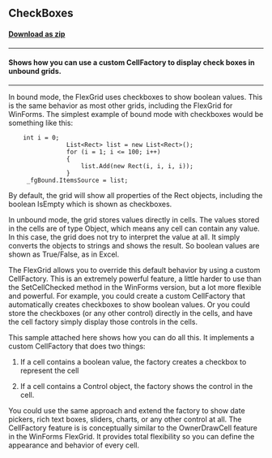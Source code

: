 ## CheckBoxes
#### [Download as zip](https://grapecity.github.io/DownGit/#/home?url=https://github.com/GrapeCity/ComponentOne-WPF-Samples/tree/master/NET_462/FlexGrid/CS/CheckBoxes)
____
#### Shows how you can use a custom CellFactory to display check boxes in unbound grids.
____
In bound mode, the FlexGrid uses checkboxes to show boolean values. This is the 
same behavior as most other grids, including the FlexGrid for WinForms. The simplest 
example of bound mode with checkboxes would be something like this:

```
    int i = 0;
                List<Rect> list = new List<Rect>();
                for (i = 1; i <= 100; i++)
                {
                    list.Add(new Rect(i, i, i, i));
                }
     _fgBound.ItemsSource = list;
```
By default, the grid will show all properties of the Rect objects, including the boolean 
IsEmpty which is shown as checkboxes.

In unbound mode, the grid stores values directly in cells. The values stored in the cells 
are of type Object, which means any cell can contain any value. In this case, the grid 
does not try to interpret the value at all. It simply converts the objects to strings and 
shows the result. So boolean values are shown as True/False, as in Excel.

The FlexGrid allows you to override this default behavior by using a custom CellFactory. 
This is an extremely powerful feature, a little harder to use than the SetCellChecked method 
in the WinForms version, but a lot more flexible and powerful. For example, you could create 
a custom CellFactory that automatically creates checkboxes to show boolean values. Or you 
could store the checkboxes (or any other control) directly in the cells, and have the cell
factory simply display those controls in the cells.

This sample attached here shows how you can do all this. It implements a custom CellFactory 
that does two things:

1) If a cell contains a boolean value, the factory creates a checkbox to represent the cell

2) If a cell contains a Control object, the factory shows the control in the cell.

You could use the same approach and extend the factory to show date pickers, rich text boxes, 
sliders, charts, or any other control at all. The CellFactory feature is is conceptually similar 
to the OwnerDrawCell feature in the WinForms FlexGrid. It provides total flexibility so you can 
define the appearance and behavior of every cell.
